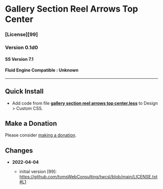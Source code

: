 # Gallery Section Reel Arrows Top Center

### [License][99]

### Version 0.1d0

#### SS Version 7.1

#### Fluid Engine Compatible : Unknown

---

## Quick Install

* Add code from file
  **[gallery section reel arrows top center.less](gallery%20section%20reel%20arrows%20top%20center.less#L1)**
  to Design > Custom CSS.

## Make a Donation

Please consider
[making a donation](https://github.com/tomsWebConsulting/twcsl#make-a-donation).

## Changes

<!-- * **2021-11-15**

  * fix for description layout issue when categories are set to side for Brine
  * bumped version to 0.3d0
  -->
* **2022-04-04**

  * initial version
[99]: https://github.com/tomsWebConsulting/twcsl/blob/main/LICENSE.txt#L1
